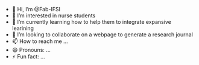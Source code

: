 - 👋 Hi, I’m @Fab-IFSI
- 👀 I’m interested in nurse students
- 🌱 I’m currently learning how to help them to integrate expansive learining
- 💞️ I’m looking to collaborate on a webpage to generate a research journal
- 📫 How to reach me ...
- 😄 Pronouns: ...
- ⚡ Fun fact: ...

<!---
Fab-IFSI/Fab-IFSI is a ✨ special ✨ repository because its `README.md` (this file) appears on your GitHub profile.
You can click the Preview link to take a look at your changes.
--->
